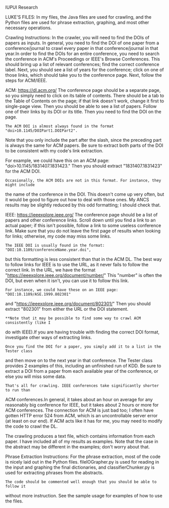 IUPUI Research

LUKE'S FILES:
	In my files, the Java files are used for crawling, and the Python files are used 
for phrase extraction, graphing, and most other necessary operations.

Crawling Instructions:
	In the crawler, you will need to find the DOIs of papers as inputs. In general, you
need to find the DOI of one paper from a conference/journal to crawl every paper in 
that conference/journal in that year.In order to find the DOIs for an entire conference, 
you need to search the conference in ACM's Proceedings or IEEE's Browse Conferences. 
This should bring up a list of relevant conferences; find the correct conference label.
Next, you should see a list of years for the conference; click on one of those links, 
which should take you to the conference page. Next, follow the steps for ACM/IEEE.

ACM: https://dl.acm.org/
	The conference page should be a separate page, so you simply need to click on its 
table of contents. There should be a tab to the Table of Contents on the page; if that 
link doesn't work, change it first to single-page view. Then you should be able to see
a list of papers. Follow one of their links by its DOI or its title. Then you need to 
find the DOI on the page.

	The ACM DOI is almost always found in the format "doi>10.1145/DOIPart1.DOIPart2". 
Note that you only include the part after the slash, since the preceding part is always
the same for ACM papers. Be sure to extract both parts of the DOI to be consistent with 
my code's link extraction.

For example, we could have this on an ACM page: "doi>10.1145/1831407.1831423."
Then you should extract "1831407.1831423" for the ACM DOI.

	Occasionally, the ACM DOIs are not in this format. For instance, they might include 
the name of the conference in the DOI. This doesn't come up very often, but it would be
good to figure out how to deal with those ones. My ANCS results may be slightly reduced 
by this odd formatting; I should check that.

IEEE: https://ieeexplore.ieee.org/
	The conference page should be a list of papers and other conference links. Scroll 
down until you find a link to an actual paper; if this isn't possible, follow a link 
to some useless conference link. Make sure that you do not leave the first page of 
results when looking for links; otherwise, my code may miss some links.

	The IEEE DOI is usually found in the format: "DOI:10.1109/conferenceName.year.doi",
but this formatting is less consistent than that in the ACM DL. The best way to follow 
links for IEEE is to use the URL, as it never fails to follow the correct link. In the 
URL, we have the format "https://ieeexplore.ieee.org/document/number/" This "number" is
often the DOI, but even when it isn't, you can use it to follow this link.

	For instance, we could have these on an IEEE page: "DOI:10.1109/ASE.1999.802301" 
and "https://ieeexplore.ieee.org/document/802301/" Then you should extract "802301" 
from either the URL or the DOI statement.

	**Note that it may be possible to find some way to crawl ACM consistently (like I 
do with IEEE).If you are having trouble with finding the correct DOI format, 
investigate other ways of extracting links.

	Once you find the DOI for a paper, you simply add it to a list in the Tester class 
and then move on to the next year in that conference. The Tester class provides 2 
examples of this, including an unfinished run of KDD. Be sure to extract a DOI from a 
paper from each available year of the conference, or else you will miss some data.

	That's all for crawling. IEEE conferences take significantly shorter to run than 
ACM conferences.In general, it takes about an hour on average for any reasonably big 
conference for IEEE, but it takes about 2 hours or more for ACM conferences. The 
connection for ACM is just bad too; I often have gotten HTTP error 524 from ACM, which 
is an uncontrollable server error (at least on our end). If ACM acts like it has for 
me, you may need to modify the code to crawl the DL.

The crawling produces a text file, which contains information from each paper. I have
included all of my results as examples. Note that the case in the abstract may be 
different in the examples; don't worry about that.

Phrase Extraction Instructions:
	For the phrase extraction, most of the code is nicely laid out in the Python files.
fileIOGrapher.py is used for reading in the input and graphing the final dictionaries,
and classifierChunker.py is used for extracting phrases from the abstracts.
	
	The code should be commented well enough that you should be able to follow it 
without more instruction. See the sample usage for examples of how to use the files.	
